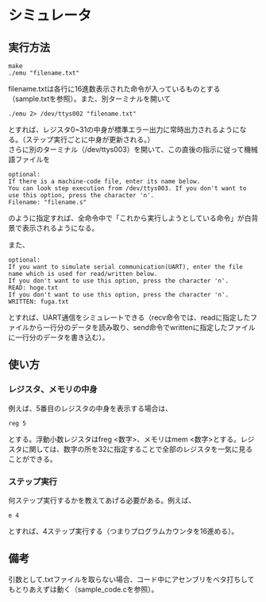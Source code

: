 # シミュレータ

## 実行方法
```
make
./emu "filename.txt"
```

filename.txtは各行に16進数表示された命令が入っているものとする（sample.txtを参照）。また、別ターミナルを開いて
```
./emu 2> /dev/ttys002 "filename.txt"
```
とすれば、レジスタ0~31の中身が標準エラー出力に常時出力されるようになる。（ステップ実行ごとに中身が更新される。）  
さらに別のターミナル（/dev/ttys003）を開いて、この直後の指示に従って機械語ファイルを
```
optional:
If there is a machine-code file, enter its name below.
You can look step execution from /dev/ttys003. If you don't want to use this option, press the character 'n'.
Filename: "filename.s"
```
のように指定すれば、全命令中で「これから実行しようとしている命令」が白背景で表示されるようになる。  

また、
```
optional:
If you want to simulate serial communication(UART), enter the file name which is used for read/written below.
If you don't want to use this option, press the character 'n'.
READ: hoge.txt
If you don't want to use this option, press the character 'n'.
WRITTEN: fuga.txt
```
とすれば、UART通信をシミュレートできる（recv命令では、readに指定したファイルから一行分のデータを読み取り、send命令でwrittenに指定したファイルに一行分のデータを書き込む）。

## 使い方

### レジスタ、メモリの中身
例えば、5番目のレジスタの中身を表示する場合は、
```
reg 5
```
とする。浮動小数レジスタはfreg <数字>、メモリはmem <数字>とする。レジスタに関しては、数字の所を32に指定することで全部のレジスタを一気に見ることができる。

### ステップ実行
何ステップ実行するかを教えてあげる必要がある。例えば、
```
e 4
```
とすれば、4ステップ実行する（つまりプログラムカウンタを16進める）。



## 備考
引数として.txtファイルを取らない場合、コード中にアセンブリをベタ打ちしてもとりあえずは動く（sample_code.cを参照）。